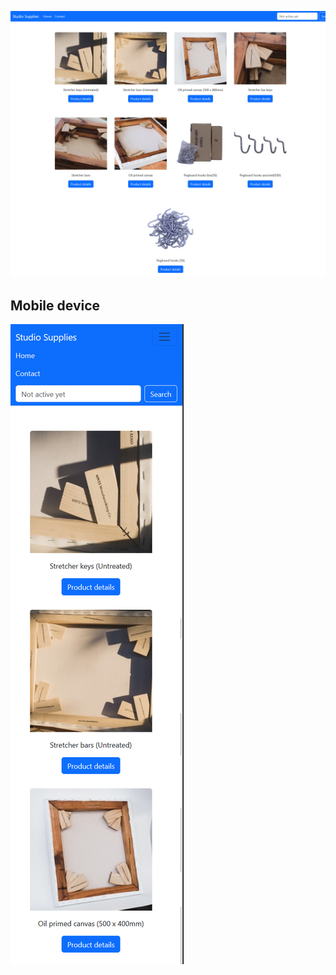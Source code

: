 ![image alt](https://github.com/ONTI98/Django/blob/main/fullstack658.png?raw=true)
## Mobile device
![image alt](https://github.com/ONTI98/Django/blob/main/fullstack660.png?raw=true)
